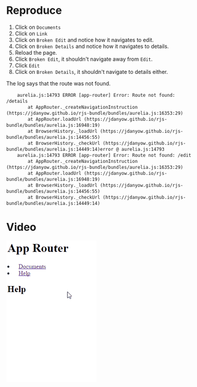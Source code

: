 # Reproduce

1. Click on `Documents`
2. Click on `Link`
3. Click on `Broken Edit` and notice how it navigates to edit. 
4. Click on `Broken Details` and notice how it navigates to details.
5. Reload the page.
6. Click `Broken Edit`, it shouldn't navigate away from `Edit`. 
7. Click `Edit`
8. Click on `Broken Details`, it shouldn't navigate to details either. 

The log says that the route was not found.

        aurelia.js:14793 ERROR [app-router] Error: Route not found: /details
            at AppRouter._createNavigationInstruction (https://jdanyow.github.io/rjs-bundle/bundles/aurelia.js:16353:29)
            at AppRouter.loadUrl (https://jdanyow.github.io/rjs-bundle/bundles/aurelia.js:16948:19)
            at BrowserHistory._loadUrl (https://jdanyow.github.io/rjs-bundle/bundles/aurelia.js:14456:55)
            at BrowserHistory._checkUrl (https://jdanyow.github.io/rjs-bundle/bundles/aurelia.js:14449:14)error @ aurelia.js:14793
        aurelia.js:14793 ERROR [app-router] Error: Route not found: /edit
            at AppRouter._createNavigationInstruction (https://jdanyow.github.io/rjs-bundle/bundles/aurelia.js:16353:29)
            at AppRouter.loadUrl (https://jdanyow.github.io/rjs-bundle/bundles/aurelia.js:16948:19)
            at BrowserHistory._loadUrl (https://jdanyow.github.io/rjs-bundle/bundles/aurelia.js:14456:55)
            at BrowserHistory._checkUrl (https://jdanyow.github.io/rjs-bundle/bundles/aurelia.js:14449:14)

# Video

![TLDR](tldr.gif)